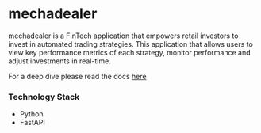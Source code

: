 # mechadealer
mechadealer is a FinTech application that empowers retail investors to invest in automated trading strategies. This application that allows users to view key performance metrics of each strategy, monitor performance and adjust investments in real-time.

For a deep dive please read the docs [here](./docs/README.md)

### Technology Stack
- Python
- FastAPI